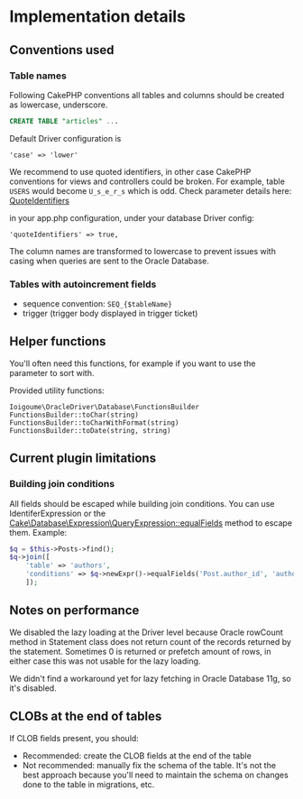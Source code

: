 # Implementation details

## Conventions used
### Table names
Following CakePHP conventions all tables and columns should be created as lowercase, underscore.

```sql
CREATE TABLE "articles" ...
```

Default Driver configuration is

```
'case' => 'lower'
```

We recommend to use quoted identifiers, in other case CakePHP conventions for views and controllers could be broken. For example, table
`USERS` would become `U_s_e_r_s` which is odd. Check parameter details here: [QuoteIdentifiers](http://book.cakephp.org/3.0/en/orm/database-basics.html#configuration)

in your app.php configuration, under your database Driver config:
```
'quoteIdentifiers' => true,
```

The column names are transformed to lowercase to prevent issues with casing when queries are sent to the Oracle Database.

### Tables with autoincrement fields
- sequence convention: `SEQ_{$tableName}`
- trigger (trigger body displayed in trigger ticket)

## Helper functions
You'll often need this functions, for example
 if you want to use the parameter to sort with.

Provided utility functions:

`Ioigoume\OracleDriver\Database\FunctionsBuilder`
`FunctionsBuilder::toChar(string)`
`FunctionsBuilder::toCharWithFormat(string)`
`FunctionsBuilder::toDate(string, string)`

## Current plugin limitations
### Building join conditions
All fields should be escaped while building join conditions.
You can use IdentiferExpression or the
[Cake\Database\Expression\QueryExpression::equalFields](http://api.cakephp.org/3.2/class-Cake.Database.Expression.QueryExpression.html#_equalFields)
method to escape them. Example:
```php
$q = $this->Posts->find();
$q->join([
    'table' => 'authors',
    'conditions' => $q->newExpr()->equalFields('Post.author_id', 'authors.id')
    ]);
```

## Notes on performance
We disabled the lazy loading at the Driver level because Oracle rowCount method in
Statement class does not return count of the records returned by the statement. Sometimes 0 is
returned or prefetch amount of rows, in either case this was not usable for the lazy loading.

We didn't find a workaround yet for lazy fetching in Oracle Database 11g, so it's disabled.

## CLOBs at the end of tables
If CLOB fields present, you should:
- Recommended: create the CLOB fields at the end of the table
- Not recommended: manually fix the schema of the table.  It's not the best approach
because you'll need to maintain the schema on changes done to the table
in migrations, etc.

